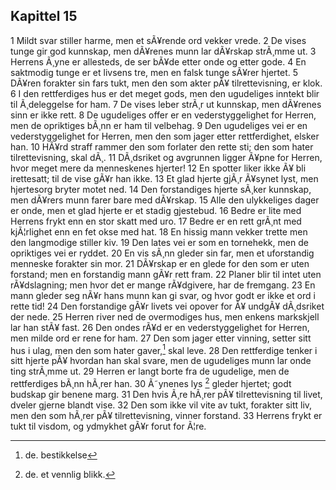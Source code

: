 ## Kapittel 15

1 Mildt svar stiller harme, men et sÃ¥rende ord vekker vrede. 
2 De vises tunge gir god kunnskap, men dÃ¥renes munn lar dÃ¥rskap strÃ¸mme ut. 
3 Herrens Ã¸yne er allesteds, de ser bÃ¥de etter onde og etter gode. 
4 En saktmodig tunge er et livsens tre, men en falsk tunge sÃ¥rer hjertet. 
5 DÃ¥ren forakter sin fars tukt, men den som akter pÃ¥ tilrettevisning, er klok. 
6 I den rettferdiges hus er det meget gods, men den ugudeliges inntekt blir til Ã¸deleggelse for ham. 
7 De vises leber strÃ¸r ut kunnskap, men dÃ¥renes sinn er ikke rett. 
8 De ugudeliges offer er en vederstyggelighet for Herren, men de opriktiges bÃ¸nn er ham til velbehag. 
9 Den ugudeliges vei er en vederstyggelighet for Herren, men den som jager etter rettferdighet, elsker han. 
10 HÃ¥rd straff rammer den som forlater den rette sti; den som hater tilrettevisning, skal dÃ¸. 
11 DÃ¸dsriket og avgrunnen ligger Ã¥pne for Herren, hvor meget mere da menneskenes hjerter! 
12 En spotter liker ikke Ã¥ bli irettesatt; til de vise gÃ¥r han ikke. 
13 Et glad hjerte gjÃ¸r Ã¥synet lyst, men hjertesorg bryter motet ned. 
14 Den forstandiges hjerte sÃ¸ker kunnskap, men dÃ¥rers munn farer bare med dÃ¥rskap. 
15 Alle den ulykkeliges dager er onde, men et glad hjerte er et stadig gjestebud. 
16 Bedre er lite med Herrens frykt enn en stor skatt med uro. 
17 Bedre er en rett grÃ¸nt med kjÃ¦rlighet enn en fet okse med hat. 
18 En hissig mann vekker trette men den langmodige stiller kiv. 
19 Den lates vei er som en tornehekk, men de opriktiges vei er ryddet. 
20 En vis sÃ¸nn gleder sin far, men et uforstandig menneske forakter sin mor. 
21 DÃ¥rskap er en glede for den som er uten forstand; men en forstandig mann gÃ¥r rett fram. 
22 Planer blir til intet uten rÃ¥dslagning; men hvor det er mange rÃ¥dgivere, har de fremgang. 
23 En mann gleder seg nÃ¥r hans munn kan gi svar, og hvor godt er ikke et ord i rette tid! 
24 Den forstandige gÃ¥r livets vei opover for Ã¥ undgÃ¥ dÃ¸dsriket der nede. 
25 Herren river ned de overmodiges hus, men enkens markskjell lar han stÃ¥ fast. 
26 Den ondes rÃ¥d er en vederstyggelighet for Herren, men milde ord er rene for ham. 
27 Den som jager etter vinning, setter sitt hus i ulag, men den som hater gaver,[^1] skal leve. 
28 Den rettferdige tenker i sitt hjerte pÃ¥ hvordan han skal svare, men de ugudeliges munn lar onde ting strÃ¸mme ut. 
29 Herren er langt borte fra de ugudelige, men de rettferdiges bÃ¸nn hÃ¸rer han. 
30 Ã˜ynenes lys [^2] gleder hjertet; godt budskap gir benene marg. 
31 Den hvis Ã¸re hÃ¸rer pÃ¥ tilrettevisning til livet, dveler gjerne blandt vise. 
32 Den som ikke vil vite av tukt, forakter sitt liv, men den som hÃ¸rer pÃ¥ tilrettevisning, vinner forstand. 
33 Herrens frykt er tukt til visdom, og ydmykhet gÃ¥r forut for Ã¦re.

[^1]: de. bestikkelse
[^2]: de. et vennlig blikk.
